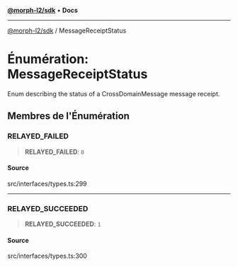 [**@morph-l2/sdk**](../globals.md) • **Docs**

***

[@morph-l2/sdk](../globals.md) / MessageReceiptStatus

# Énumération: MessageReceiptStatus

Enum describing the status of a CrossDomainMessage message receipt.

## Membres de l'Énumération

### RELAYED\_FAILED

> **RELAYED\_FAILED**: `0`

#### Source

src/interfaces/types.ts:299

***

### RELAYED\_SUCCEEDED

> **RELAYED\_SUCCEEDED**: `1`

#### Source

src/interfaces/types.ts:300
